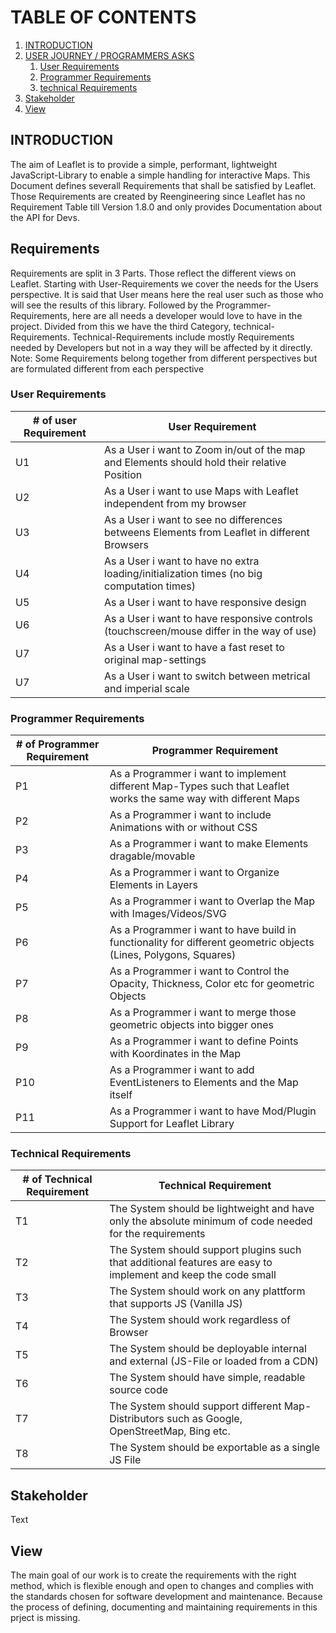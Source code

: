 
# TABLE OF CONTENTS

1. [INTRODUCTION](#introduction)
2. [USER JOURNEY / PROGRAMMERS ASKS](#Requirements)
   1. [User Requirements](#user-requirements)
   2. [Programmer Requirements](#programmer-requirements)
   3. [technical Requirements](#technical-requirements)
3. [Stakeholder](#stakeholder)
4. [View](#view)


## INTRODUCTION

The aim of Leaflet is to provide a simple, performant, lightweight JavaScript-Library to enable a simple handling 
for interactive Maps. 
This Document defines severall Requirements that shall be satisfied by Leaflet. 
Those Requirements are created by Reengineering since Leaflet has no Requirement Table till Version 1.8.0 and only 
provides Documentation about the API for Devs.

## Requirements

Requirements are split in 3 Parts. Those reflect the different views on Leaflet. 
Starting with User-Requirements we cover the needs for the Users perspective. It is said that User means here the real user
such as those who will see the results of this library. Followed by the Programmer-Requirements, here are all needs a developer would love to have in the project. Divided from this we have the third Category, technical-Requirements. 
Technical-Requirements include mostly Requirements needed by Developers but not in a way they will be affected by it directly. 
Note: Some Requirements belong together from different perspectives but are formulated different from each perspective

### User Requirements
<!-- markdownlint-disable-->
| # of user Requirement | User Requirement |
|-----------------|--------------------|
| U1 | As a User i want to Zoom in/out of the map and Elements should hold their relative Position |
| U2 | As a User i want to use Maps with Leaflet independent from my browser |
| U3 | As a User i want to see no differences betweens Elements from Leaflet in different Browsers |
| U4 | As a User i want to have no extra loading/initialization times (no big computation times) |
| U5 | As a User i want to have responsive design |
| U6 | As a User i want to have responsive controls (touchscreen/mouse differ in the way of use) |
| U7 | As a User i want to have a fast reset to original map-settings |
| U7 | As a User i want to switch between metrical and imperial scale |

<!-- markdownlint-enable-->

### Programmer Requirements
<!-- markdownlint-disable-->
| # of Programmer Requirement | Programmer Requirement |
|-----------------|--------------------|
| P1 | As a Programmer i want to implement different Map-Types such that Leaflet works the same way with different Maps |
| P2 | As a Programmer i want to include Animations with or without  CSS |
| P3 | As a Programmer i want to make Elements dragable/movable |
| P4 | As a Programmer i want to Organize Elements in Layers |
| P5 | As a Programmer i want to Overlap the Map with Images/Videos/SVG |
| P6 | As a Programmer i want to have build in functionality for different geometric objects (Lines, Polygons, Squares) |
| P7 | As a Programmer i want to Control the Opacity, Thickness, Color etc for geometric Objects |
| P8 | As a Programmer i want to merge those geometric objects into bigger ones |
| P9 | As a Programmer i want to define Points with Koordinates in the Map |
| P10 | As a Programmer i want to add EventListeners to Elements and the Map itself |
| P11 | As a Programmer i want to have Mod/Plugin Support for Leaflet Library |
<!-- markdownlint-enable-->

### Technical Requirements
<!-- markdownlint-disable-->
| # of Technical Requirement | Technical Requirement |
|-----------------|--------------------|
| T1 | The System should be lightweight and have only the absolute minimum of code needed for the requirements |
| T2 | The System should support plugins such that additional features are easy to implement and keep the code small |
| T3 | The System should work on any plattform that supports JS (Vanilla JS) |
| T4 | The System should work regardless of Browser |
| T5 | The System should be deployable internal and external (JS-File or loaded from a CDN) |
| T6 | The System should have simple, readable source code |
| T7 | The System should support different Map-Distributors such as Google, OpenStreetMap, Bing etc. |
| T8 | The System should be exportable as a single JS File |
<!-- markdownlint-enable-->

## Stakeholder
<!-- markdownlint-disable-->
Text
<!-- markdownlint-enable-->

## View
<!-- markdownlint-disable-->

The main goal of our work is to create the requirements with the right method, which is flexible enough and open to changes and complies with the standards chosen for software development and maintenance.
Because the process of defining, documenting and maintaining requirements in this prject is missing.
<!-- markdownlint-enable-->

